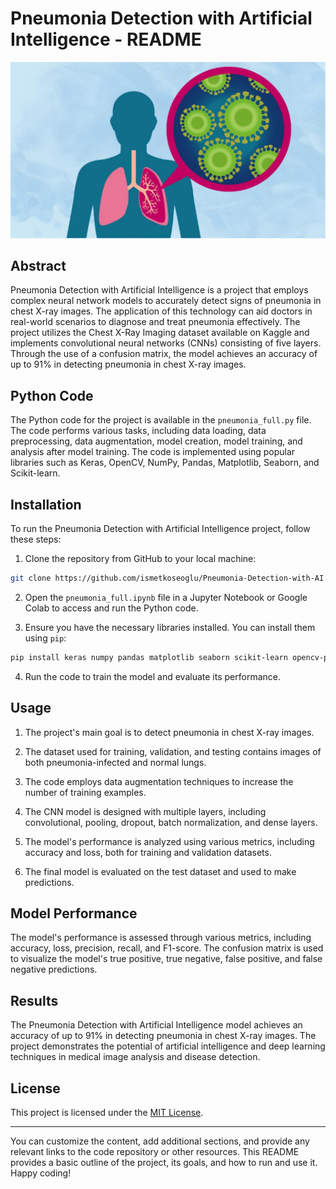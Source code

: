 # Pneumonia Detection with Artificial Intelligence - README

![Logo](app-logo.png)

## Abstract

Pneumonia Detection with Artificial Intelligence is a project that employs complex neural network models to accurately detect signs of pneumonia in chest X-ray images. The application of this technology can aid doctors in real-world scenarios to diagnose and treat pneumonia effectively. The project utilizes the Chest X-Ray Imaging dataset available on Kaggle and implements convolutional neural networks (CNNs) consisting of five layers. Through the use of a confusion matrix, the model achieves an accuracy of up to 91% in detecting pneumonia in chest X-ray images.

## Python Code

The Python code for the project is available in the `pneumonia_full.py` file. The code performs various tasks, including data loading, data preprocessing, data augmentation, model creation, model training, and analysis after model training. The code is implemented using popular libraries such as Keras, OpenCV, NumPy, Pandas, Matplotlib, Seaborn, and Scikit-learn.

## Installation

To run the Pneumonia Detection with Artificial Intelligence project, follow these steps:

1. Clone the repository from GitHub to your local machine:

```bash
git clone https://github.com/ismetkoseoglu/Pneumonia-Detection-with-AI.git
```

2. Open the `pneumonia_full.ipynb` file in a Jupyter Notebook or Google Colab to access and run the Python code.

3. Ensure you have the necessary libraries installed. You can install them using `pip`:

```bash
pip install keras numpy pandas matplotlib seaborn scikit-learn opencv-python
```

4. Run the code to train the model and evaluate its performance.

## Usage

1. The project's main goal is to detect pneumonia in chest X-ray images.

2. The dataset used for training, validation, and testing contains images of both pneumonia-infected and normal lungs.

3. The code employs data augmentation techniques to increase the number of training examples.

4. The CNN model is designed with multiple layers, including convolutional, pooling, dropout, batch normalization, and dense layers.

5. The model's performance is analyzed using various metrics, including accuracy and loss, both for training and validation datasets.

6. The final model is evaluated on the test dataset and used to make predictions.

## Model Performance

The model's performance is assessed through various metrics, including accuracy, loss, precision, recall, and F1-score. The confusion matrix is used to visualize the model's true positive, true negative, false positive, and false negative predictions.

## Results

The Pneumonia Detection with Artificial Intelligence model achieves an accuracy of up to 91% in detecting pneumonia in chest X-ray images. The project demonstrates the potential of artificial intelligence and deep learning techniques in medical image analysis and disease detection.

## License

This project is licensed under the [MIT License](path/to/LICENSE).

---

You can customize the content, add additional sections, and provide any relevant links to the code repository or other resources. This README provides a basic outline of the project, its goals, and how to run and use it. Happy coding!
